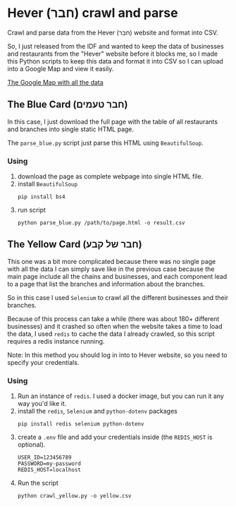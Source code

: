 # Hever (חבר) crawl and parse

Crawl and parse data from the Hever (חבר) website and format into CSV.

So, I just released from the IDF and wanted to keep the data of businesses and restaurants from the "Hever" website before it blocks me, so I made this Python scripts to keep this data and format it into CSV so I can upload into a Google Map and view it easily.

[The Google Map with all the data](https://www.google.com/maps/d/viewer?hl=iw&mid=1fs9u9Z4_ID8wCs8GACboK7NgG7qTrDx3&ll=31.585829973273615%2C35.57174168252162&z=7&fbclid=IwAR2iawIiBL6cubMfSy5oU_t4bSatkELrd7hPMQdYcD5y4QsbZO0XN4Q5id8)

## The Blue Card (חבר טעמים)
In this case, I just download the full page with the table of all restaurants and branches into single static HTML page.

The `parse_blue.py` script just parse this HTML using `BeautifulSoup`.

### Using
1. download the page as complete webpage into single HTML file.
2. install `BeautifulSoup`
    ```shell
    pip install bs4
    ```
3. run script
    ```shell
    python parse_blue.py /path/to/page.html -o result.csv
    ```

## The Yellow Card (חבר של קבע)
This one was a bit more complicated because there was no single page with all the data I can simply save like in the previous case because the main page include all the chains and businesses, and each component lead to a page that list the branches and information about the branches.

So in this case I used `Selenium` to crawl all the different businesses and their branches.

Because of this process can take a while (there was about 180+ different businesses) and it crashed so often when the website takes a time to load the data, I used `redis` to cache the data I already crawled, so this script requires a redis instance running.

Note: In this method you should log in into to Hever website, so you need to specify your credentials. 

### Using
1. Run an instance of `redis`. I used a docker image, but you can run it any way you'd like it.
2. install the `redis`, `Selenium` and `python-dotenv` packages
    ```shell
    pip install redis selenium python-dotenv
    ```
3. create a `.env` file and add your credentials inside (the `REDIS_HOST` is optional).
   ```dotenv
   USER_ID=123456789
   PASSWORD=my-password
   REDIS_HOST=localhost
   ```
4. Run the script
   ```shell
   python crawl_yellow.py -o yellow.csv
   ```

